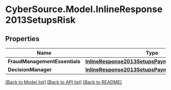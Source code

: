 # CyberSource.Model.InlineResponse2013SetupsRisk
## Properties

Name | Type | Description | Notes
------------ | ------------- | ------------- | -------------
**FraudManagementEssentials** | [**InlineResponse2013SetupsPaymentsCardProcessing**](InlineResponse2013SetupsPaymentsCardProcessing.md) |  | [optional] 
**DecisionManager** | [**InlineResponse2013SetupsPaymentsCardProcessing**](InlineResponse2013SetupsPaymentsCardProcessing.md) |  | [optional] 

[[Back to Model list]](../README.md#documentation-for-models) [[Back to API list]](../README.md#documentation-for-api-endpoints) [[Back to README]](../README.md)


